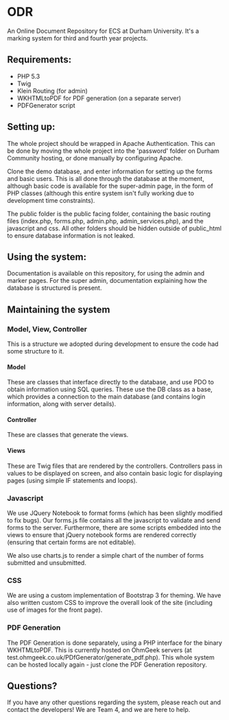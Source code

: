 # ODR
An Online Document Repository for ECS at Durham University. It's a marking system for third and fourth year projects.

## Requirements:
- PHP 5.3
- Twig
- Klein Routing (for admin)
- WKHTMLtoPDF for PDF generation (on a separate server)
- PDFGenerator script

## Setting up:
The whole project should be wrapped in Apache Authentication. This can be done by moving the whole project into the 'password' folder on Durham Community hosting, or done manually by configuring Apache.

Clone the demo database, and enter information for setting up the forms and basic users. This is all done through the database at the moment, although basic code is available for the super-admin page, in the form of PHP classes (although this entire system isn't fully working due to development time constraints).

The public folder is the public facing folder, containing the basic routing files (index.php, forms.php, admin.php, admin_services.php), and the javascript and css. All other folders should be hidden outside of public_html to ensure database information is not leaked.

## Using the system:
Documentation is available on this repository, for using the admin and marker pages. For the super admin, documentation explaining how the database is structured is present.

## Maintaining the system
### Model, View, Controller
This is a structure we adopted during development to ensure the code had some structure to it. 

#### Model
These are classes that interface directly to the database, and use PDO to obtain information using SQL queries. These use the DB class as a base, which provides a connection to the main database (and contains login information, along with server details).

#### Controller
These are classes that generate the views.

#### Views
These are Twig files that are rendered by the controllers. Controllers pass in values to be displayed on screen, and also contain basic logic for displaying pages (using simple IF statements and loops).

### Javascript
We use JQuery Notebook to format forms (which has been slightly modified to fix bugs). Our forms.js file contains all the javascript to validate and send forms to the server. Furthermore, there are some scripts embedded into the views to ensure that jQuery notebook forms are rendered correctly (ensuring that certain forms are not editable).

We also use charts.js to render a simple chart of the number of forms submitted and unsubmitted.

### CSS
We are using a custom implementation of Bootstrap 3 for theming. We have also written custom CSS to improve the overall look of the site (including use of images for the front page). 

### PDF Generation
The PDF Generation is done separately, using a PHP interface for the binary WKHTMLtoPDF. This is currently hosted on OhmGeek servers (at test.ohmgeek.co.uk/PDfGenerator/generate_pdf.php). This whole system can be hosted locally again - just clone the PDF Generation repository.

## Questions?
If you have any other questions regarding the system, please reach out and contact the developers! We are Team 4, and we are here to help.

